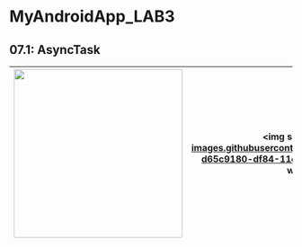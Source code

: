 

# MyAndroidApp_LAB3

## 07.1: AsyncTask


 
| <img src="https://user-images.githubusercontent.com/63465350/124788970-d492ce00-df84-11eb-848a-33d0709f4c59.png" width="300" >| <img src="https://user-images.githubusercontent.com/63465350/124788983-d65c9180-df84-11eb-9466-1d7d942b188c.png" width="300"| <img src="https://user-images.githubusercontent.com/63465350/124788991-d78dbe80-df84-11eb-8f55-d5b51f38b310.png" width="300">|
|:--------|:--------:|--------:|

  






